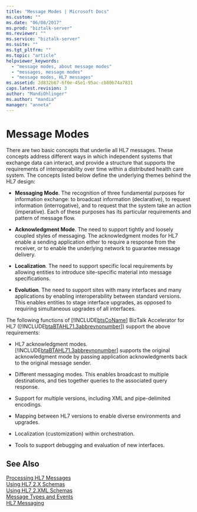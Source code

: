 ```yaml
---
title: "Message Modes | Microsoft Docs"
ms.custom: ""
ms.date: "06/08/2017"
ms.prod: "biztalk-server"
ms.reviewer: ""
ms.service: "biztalk-server"
ms.suite: ""
ms.tgt_pltfrm: ""
ms.topic: "article"
helpviewer_keywords: 
  - "message modes, about message modes"
  - "messages, message modes"
  - "message modes, HL7 messages"
ms.assetid: 2d832b67-6f0e-45e1-95ac-cb80b74a7831
caps.latest.revision: 3
author: "MandiOhlinger"
ms.author: "mandia"
manager: "anneta"
---
```

# Message Modes
There are two basic concepts that underlie all HL7 messages. These concepts address different ways in which independent systems that exchange data can interact, and provide a structure that supports the requirements of interoperability over time within a distributed health care system. The concepts listed below define the underlying themes behind the HL7 design:  
  
-   **Messaging Mode**. The recognition of three fundamental purposes for information exchange: to broadcast information (declarative), to request information (interrogative), and to request that the system take an action (imperative). Each of these purposes has its particular requirements and pattern of message flow.  
  
-   **Acknowledgment Mode**. The need to support tightly and loosely coupled styles of messaging. The acknowledgment modes for HL7 enable a sending application either to require a response from the receiver, or to enable the underlying network to guarantee message delivery.  
  
-   **Localization**. The need to support specific local requirements by allowing entities to introduce site-specific material into message specifications.  
  
-   **Evolution**. The need to support sites with many interfaces and many applications by enabling interoperability between standard versions. This enables entities to stage interface upgrades, as opposed to requiring simultaneous upgrades of all interfaces.  
  
 The following functions of [!INCLUDE[btsCoName](../../includes/btsconame-md.md)] BizTalk Accelerator for HL7 ([!INCLUDE[btaBTAHL71.3abbrevnonumber](../../includes/btabtahl71-3abbrevnonumber-md.md)]) support the above requirements:  
  
-   HL7 acknowledgment modes. [!INCLUDE[btaBTAHL71.3abbrevnonumber](../../includes/btabtahl71-3abbrevnonumber-md.md)] supports the original acknowledgment mode by passing application acknowledgments back to the original message sender.  
  
-   Different messaging modes. This enables broadcast to multiple destinations, and ties together queries to the associated query response.  
  
-   Support for multiple versions, including XML and pipe-delimited encodings.  
  
-   Mapping between HL7 versions to enable diverse environments and upgrades.  
  
-   Localization (customization) within orchestration.  
  
-   Tools to support debugging and evaluation of new interfaces.  
  
## See Also  
 [Processing HL7 Messages](../../adapters-and-accelerators/accelerator-hl7/processing-hl7-messages.md)   
 [Using HL7 2.X Schemas](../../adapters-and-accelerators/accelerator-hl7/using-hl7-2-x-schemas.md)   
 [Using HL7 2.XML Schemas](../../adapters-and-accelerators/accelerator-hl7/using-hl7-2-xml-schemas.md)   
 [Message Types and Events](../../adapters-and-accelerators/accelerator-hl7/message-types-and-events.md)   
 [HL7 Messaging](../../adapters-and-accelerators/accelerator-hl7/hl7-messaging.md)